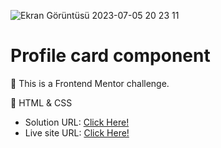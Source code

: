 ![Ekran Görüntüsü 2023-07-05 20 23 11](https://github.com/xleyzor/Profile-card-component/assets/122406455/deff6634-4376-4501-9fd0-67ff408e967d)


<h1>Profile card component</h1>

🌠 This is a Frontend Mentor challenge.

🌠 HTML & CSS 

<ul>
    <li>
    Solution URL: <a href="https://www.frontendmentor.io/solutions/profile-card-component-Kurlhn2RRj">Click Here!</a>
    </li>
    <li>
    Live site URL: <a href="https://profile-card-component-xleyzor.vercel.app/">Click Here!</a>
    </li>
</ul>
